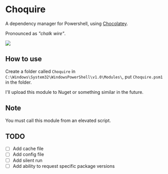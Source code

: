 # Choquire
A dependency manager for Powershell, using [Chocolatey](https://chocolatey.org/).

Pronounced as *"chalk wire"*.

![](https://github.com/yoav-lavi/Choquire/blob/master/Choquire.png?raw=true)

## How to use
Create a folder called `Choquire` in `C:\Windows\System32\WindowsPowerShell\v1.0\Modules\`, put `Choquire.psm1` in the folder.

I'll upload this module to Nuget or something similar in the future.

## Note
You must call this module from an elevated script. 

## TODO
- [ ]  Add cache file
- [ ]  Add config file
- [ ]  Add silent run
- [ ]  Add ability to request specific package versions
